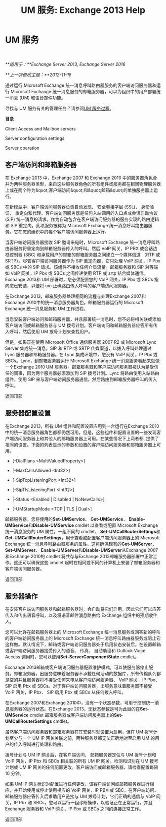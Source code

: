 ﻿---
title: 'UM 服务: Exchange 2013 Help'
TOCTitle: UM 服务
ms:assetid: f36835f2-1e5f-4e5a-88bc-0672af1e3498
ms:mtpsurl: https://technet.microsoft.com/zh-cn/library/Bb125191(v=EXCHG.150)
ms:contentKeyID: 50556685
ms.date: 05/21/2018
mtps_version: v=EXCHG.150
ms.translationtype: MT
---

# UM 服务

 

_**适用于：**Exchange Server 2013, Exchange Server 2016_

_**上一次修改主题：**2012-11-18_

通过运行 Microsoft Exchange 统一消息呼叫路由器服务的客户端访问服务器和运行 Microsoft Exchange 统一消息服务的邮箱服务器，可以为组织中的用户部署统一消息 (UM) 和语音邮件功能。

寻找与 UM 服务有关的管理任务？请参阅[UM 服务过程](um-services-procedures-exchange-2013-help.md)。

**目录**

Client Access and Mailbox servers

Server configuration settings

Server operation

## 客户端访问和邮箱服务器

在 Exchange 2013 中，Exchange 2007 和 Exchange 2010 中的服务器角色合并为两种服务器类型，来自这些服务器角色的所有组件或服务都在相同物理服务器上或在两个称为\&quot;客户端访问\&quot;和\&quot;邮箱\&quot;的单独服务器上运行。

在新模型中，客户端访问服务器负责自动发现、 安全套接字层 (SSL)、 身份验证、 重定向和代理。客户端访问服务器是任何入站调用的入口点或会话启动协议 (SIP) 统一消息的请求。作为自动包含在客户端访问服务器的服务实现的路由逻辑和 SIP 重定向。此项服务被称为 Microsoft Exchange 统一消息呼叫路由器服务。它在您的组织中的每个客户端访问服务器上运行。

当客户端访问服务器接收 SIP 邀请来电时，Microsoft Exchange 统一消息呼叫路由器服务将重定向到邮箱服务器传入的呼叫。然后 VoIP 网关，IP PBX 或会话边框控制器 (SBC) 和承载用户的邮箱的邮箱服务器之间建立一个媒体信道 （RTP 或 SRTP）。尽管客户端访问服务器作为 SIP 重定向器，它只处理 VoIP 网关，IP Pbx 或 SBCs 中的 SIP 请求。该组件不接收任何介质流量。邮箱服务器和 SIP 对等端如 VoIP 网关，IP Pbx 或 SBCs 之间传递使用 RTP 或 srtp 结合媒体通信。Exchange 2013和 UM 部署时，您必须配置您的 VoIP 网关，IP Pbx 或 SBCs 指向您已安装，以便将 um 正确路由传入呼叫的客户端访问服务器。

在Exchange 2013，邮箱服务器处理相同的流程与处理Exchange 2007和Exchange 2010中的统一消息服务器角色。邮箱服务器运行的 Microsoft Exchange 统一消息服务和 UM 工作进程。

当您安装客户端访问和邮箱服务器，并且部署统一消息时，您不必将相关联或添加客户端访问或邮箱服务器与 UM 拨号计划。客户端访问和邮箱服务器应答所有传入呼叫，然后使用 UM 拨号计划来查找用户。

但是，如果正在使用 Microsoft Office 通信服务器 2007 R2 或 Microsoft Lync Server 集成统一消息，SIP 和 RTP 或 SRTP 传媒渠道，以拨入呼叫处理通过 Lync 服务器和邮箱服务器。在 Lync 集成环境中，您没有 VoIP 网关，IP Pbx 或 SBCs。Lync，到邮箱服务器运行 Microsoft Exchange 统一消息服务看起来就像一个Exchange 2010 UM 服务器。邮箱服务器和客户端访问服务器被认为是受信任的同事，因为两个服务器必须添加到 SIP 拨号计划。Lync 将路由使用入站路由组件，使用 SIP 来与客户端访问服务器通信，然后路由到邮箱服务器呼叫的传入呼叫。

返回顶部

## 服务器配置设置

在Exchange 2013，所有 UM 组件和配置设置应用到一台运行在Exchange 2010中的统一消息服务器角色都都仍然可用。但是，这些组件和配置设置的一些发现客户端访问服务器上和其他人的邮箱服务器上可用。在某些情况下上两者都, 提供了相同的设置。下面的列表显示的参数和设置的客户端访问服务器和邮箱服务器上可用。

  - \[-DialPlans \<MultiValuedProperty\>\]

  - \[-MaxCallsAllowed \<Int32\>\]

  - \[-SipTcpListeningPort \<Int32\>\]

  - \[-SipTlsListeningPort \<Int32\>\]

  - \[-Status \<Enabled | Disabled | NoNewCalls\>\]

  - \[-UMStartupMode \<TCP | TLS | Dual\>\]

邮箱服务器，您将使用的**Set-UMService**、 **Get-UMService**、 **Enable-UMService**和**Disable-UMService** cmdlet 以查看或配置 Microsoft Exchange 统一消息服务的 UM 属性。一组不同的 cmdlet、 **Set-UMCallRouterSettings**和**Get-UMCallRouterSettings**，用于查看或配置客户端访问服务器上的 Microsoft Exchange 统一消息呼叫路由器服务的属性。这将确保现有的**Get-UMServer**、 **Set-UMServer**、 **Enable-UMServer**和**Disable-UMServer**从Exchange 2007和Exchange 2010的 cmdlet 将共存与Exchange 2013邮箱服务器部署中正常工作。这还可以确保这些 cmdlet 起时在相同或不同的计算机上安装了邮箱服务器和客户端访问服务器。

返回顶部

## 服务器操作

在安装客户端访问服务器和邮箱服务器时，会自动将它们启用，因此它们可以应答传入和传出语音呼叫，以及将语音邮件消息路由给 Exchange 组织中的预期收件人。

您可以允许在邮箱服务器上的 Microsoft Exchange 统一消息服务或回答新的呼叫的客户端访问服务器上的 Microsoft Exchange 统一消息呼叫路由器服务或阻止它这样做。默认情况下，邮箱或客户端访问服务器处于启用状态安装后。在设置邮箱或客户端访问服务器接受传入的语音、 传真、 自动助理和 Outlook Voice Access 调用时，您可以使用**Set-ServerComponentState** cmdlet。

Exchange 2013邮箱或客户端访问服务器配置维护模式，可以使服务器停止服务。邮箱服务器，出服务意味着服务器不承载任何活动的数据库，所有传输队列都是空的并且服务器将不接受任何来电从客户端访问服务器、 VoIP 网关，IP Pbx、 SIP 启用 Pbx 或 SBCs。对于客户端访问服务器，出服务意味着服务器不接受 VoIP 网关，IP Pbx、 SIP 启用 Pbx 或 SBCs 从任何拨入呼叫。

在Exchange 2007和Exchange 2010中，没有一个状态参数，可用于控制统一消息服务器的运行状态。在Exchange 2013，无状态参数是可为此目的在**Set-UMService** cmdlet 邮箱服务器或客户端访问服务器上的**Set-UMCallRouterSettings** cmdlet。

虽然客户端访问服务器和邮箱服务器在其安装时就设置为启用，但在 UM 拨号计划至少与一个 UM IP 网关关联之前，两种服务器都无法正确地对至启用 UM 的用户的传入呼叫进行处理和路由。

拨号计划与 UM IP 网关后，在客户端访问、 邮箱服务器定位与 UM 拨号计划和 VoIP 网关，IP Pbx 和 SBCs 相关联的所有 UM IP 网关。检测和识别在 UM 拨号计划或 UM IP 网关的任何配置更改，客户端访问或邮箱服务器，请检查配置每隔 10 分钟。

如果 UM IP 网关标识对配置进行任何更改，该客户端访问或邮箱服务器进行相应，并开始使用或停止使用相应的 VoIP 网关，IP PBX 或 SBC。在客户端访问、 邮箱服务器应答传入后求助用户链接与 UM 拨号计划，它们正确的通信与 VoIP 网关，IP Pbx 和 SBCs，您可以运行一组诊断操作，以验证正在正常运行，并且 Exchange 服务器和 VoIP 网关，IP Pbx 或 SBCs 之间的连接正常工作。

返回顶部

